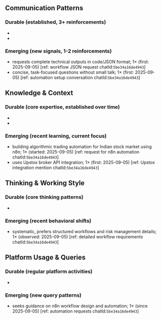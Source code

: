 ## Communication Patterns
### Durable (established, 3+ reinforcements)
- 
- 

### Emerging (new signals, 1-2 reinforcements)
- requests complete technical outputs in code/JSON format; 1× (first: 2025-09-05) [ref: workflow JSON request chatId:`5be34a16de4943`]
- concise, task-focused questions without small talk; 1× (first: 2025-09-05) [ref: automation setup conversation chatId:`5be34a16de4943`]

## Knowledge & Context
### Durable (core expertise, established over time)
- 
- 

### Emerging (recent learning, current focus)
- building algorithmic trading automation for Indian stock market using n8n; 1× (started: 2025-09-05) [ref: request for n8n automation chatId:`5be34a16de4943`]
- uses Upstox broker API integration; 1× (first: 2025-09-05) [ref: Upstox integration mention chatId:`5be34a16de4943`]

## Thinking & Working Style
### Durable (core thinking patterns)
- 

### Emerging (recent behavioral shifts)
- systematic, prefers structured workflows and risk management details; 1× (observed: 2025-09-05) [ref: detailed workflow requirements chatId:`5be34a16de4943`]

## Platform Usage & Queries
### Durable (regular platform activities)
- 

### Emerging (new query patterns)
- seeks guidance on n8n workflow design and automation; 1× (since 2025-09-05) [ref: automation requests chatId:`5be34a16de4943`]